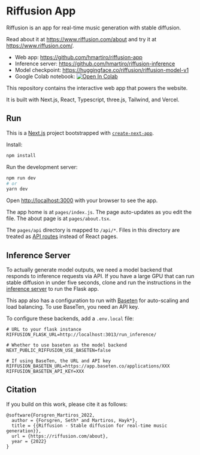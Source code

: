 # Riffusion App

Riffusion is an app for real-time music generation with stable diffusion.

Read about it at https://www.riffusion.com/about and try it at https://www.riffusion.com/.

* Web app: https://github.com/hmartiro/riffusion-app
* Inference server: https://github.com/hmartiro/riffusion-inference
* Model checkpoint: https://huggingface.co/riffusion/riffusion-model-v1
* Google Colab notebook: [![Open In Colab](https://colab.research.google.com/assets/colab-badge.svg)](https://colab.research.google.com/drive/1FhH3HlN8Ps_Pr9OR6Qcfbfz7utDvICl0?usp=sharing)


This repository contains the interactive web app that powers the website.

It is built with Next.js, React, Typescript, three.js, Tailwind, and Vercel.

## Run

This is a [Next.js](https://nextjs.org/) project bootstrapped with [`create-next-app`](https://github.com/vercel/next.js/tree/canary/packages/create-next-app).

Install:

```bash
npm install
```

Run the development server:

```bash
npm run dev
# or
yarn dev
```

Open [http://localhost:3000](http://localhost:3000) with your browser to see the app.

The app home is at `pages/index.js`. The page auto-updates as you edit the file. The about page is at `pages/about.tsx`.

The `pages/api` directory is mapped to `/api/*`. Files in this directory are treated as [API routes](https://nextjs.org/docs/api-routes/introduction) instead of React pages.

## Inference Server

To actually generate model outputs, we need a model backend that responds to inference requests via API. If you have a large GPU that can run stable diffusion in under five seconds, clone and run the instructions in the [inference server](https://github.com/hmartiro/riffusion-inference) to run the Flask app.

This app also has a configuration to run with [Baseten](https://www.baseten.co/) for auto-scaling and load balancing. To use BaseTen, you need an API key.

To configure these backends, add a `.env.local` file:

```
# URL to your flask instance
RIFFUSION_FLASK_URL=http://localhost:3013/run_inference/

# Whether to use baseten as the model backend
NEXT_PUBLIC_RIFFUSION_USE_BASETEN=false

# If using BaseTen, the URL and API key
RIFFUSION_BASETEN_URL=https://app.baseten.co/applications/XXX
RIFFUSION_BASETEN_API_KEY=XXX
```

## Citation

If you build on this work, please cite it as follows:

```
@software{Forsgren_Martiros_2022,
  author = {Forsgren, Seth* and Martiros, Hayk*},
  title = {{Riffusion - Stable diffusion for real-time music generation}},
  url = {https://riffusion.com/about},
  year = {2022}
}
```
